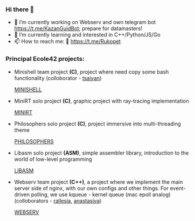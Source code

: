 ### Hi there 👋
- 🔭 I’m currently working on Webserv and own telegram bot https://t.me/KazanGuidBot; prepare for datamasters!
- 🌱 I’m currently learning and interested in C++/Python/JS/Go
- 📫 How to reach me: :iphone: https://t.me/Rukopet 

### **Principal Ecole42 projects**:

- Minishell team project **(C)**, project where need copy some bash functionality (colloborator - [tsaiyan](https://github.com/tsaiyan))

     [MINISHELL](https://github.com/Rukopet/minishell)
     
- MiniRT solo project **(C)**, graphic project with ray-tracing implementation
  
     [MINIRT](https://github.com/Rukopet/miniRT)
     
 - Philosophers solo project **(C)**, project immersive into multi-threading theme

     [PHILOSOPHERS](https://github.com/Rukopet/Philosophers)
     
 - Libasm solo project **(ASM)**, simple assembler library, introduction to the world of low-level programming

     [LIBASM](https://github.com/Rukopet/libasm)
 
 - Webserv team project **(C++)**, a project where we implement the main server side of nginx, with our own configs and other things. For event-driven polling, we use kqueue - kernel queue (mac epoll analog) (colloborators - [rallesia](https://github.com/rallesia), [anastasiya](https://github.com/dcordeli))

     [WEBSERV](https://github.com/Rukopet/ft_webserv/)
     


